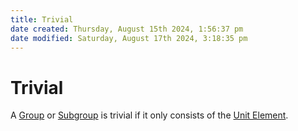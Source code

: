 ```yaml
---  
title: Trivial  
date created: Thursday, August 15th 2024, 1:56:37 pm  
date modified: Saturday, August 17th 2024, 3:18:35 pm  
---  
```

# Trivial  
A [Group](./Group.md) or [Subgroup](./Subgroup.md) is trivial if it only consists of the [Unit Element](../Unit_Element.md).  
